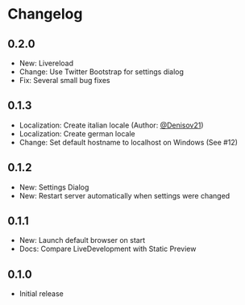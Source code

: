 # Changelog

## 0.2.0
* New: Livereload
* Change: Use Twitter Bootstrap for settings dialog
* Fix: Several small bug fixes

## 0.1.3
* Localization: Create italian locale (Author: [@Denisov21](https://github.com/Denisov21))
* Localization: Create german locale
* Change: Set default hostname to localhost on Windows (See #12)

## 0.1.2
* New: Settings Dialog
* New: Restart server automatically when settings were changed

## 0.1.1
* New: Launch default browser on start
* Docs: Compare LiveDevelopment with Static Preview

## 0.1.0
* Initial release